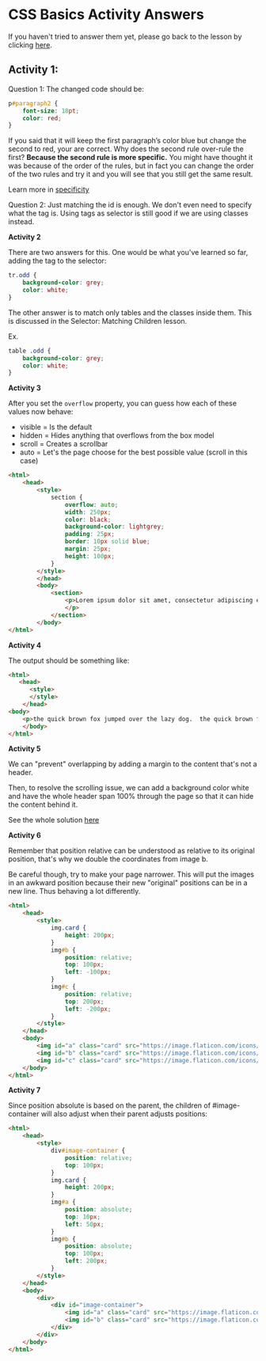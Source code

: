 # CSS Basics Activity Answers

If you haven't tried to answer them yet, please go back to the lesson by clicking [here](/modules/css/index.md).

## Activity 1:

Question 1:
The changed code should be:
```css
p#paragraph2 {
    font-size: 18pt;
    color: red;
}
```

If you said that it will keep the first paragraph’s color blue but change the second to red, your are correct. Why does the second rule over-rule the first? __Because the second rule is more specific.__ You might have thought it was because of the order of the rules, but in fact you can change the order of the two rules and try it and you will see that you still get the same result.

Learn more in [specificity](https://developer.mozilla.org/en-US/docs/Web/CSS/Specificity)

Question 2: Just matching the id is enough. We don't even need to specify what the tag is. Using tags as selector is still good if we are using classes instead.

__Activity 2__

There are two answers for this. One would be what you've learned so far, adding the tag to the selector:

```css
tr.odd {
    background-color: grey;
    color: white;
}
```

The other answer is to match only tables and the classes inside them. This is discussed in the Selector: Matching Children lesson.

Ex.

```css
table .odd {
    background-color: grey;
    color: white;
}
```

__Activity 3__

After you set the `overflow` property, you can guess how each of these values now behave:

- visible = Is the default
- hidden = Hides anything that overflows from the box model
- scroll = Creates a scrollbar 
- auto = Let's the page choose for the best possible value (scroll in this case)

```html
<html>
    <head>
        <style>
            section {
                overflow: auto;
                width: 250px;
                color: black;
                background-color: lightgrey;
                padding: 25px;
                border: 10px solid blue;
                margin: 25px;
                height: 100px;                
            }
        </style>
        </head>
        <body>
            <section>
                <p>Lorem ipsum dolor sit amet, consectetur adipiscing elit, sed do eiusmod tempor incididunt ut labore et dolore magna aliqua. Ut enim ad minim veniam, quis nostrud exercitation ullamco laboris nisi ut aliquip ex ea commodo consequat. Duis aute irure dolor in reprehenderit in voluptate velit esse cillum dolore eu fugiat nulla pariatur. Excepteur sint occaecat cupidatat non proident, sunt in culpa qui officia deserunt mollit anim id est laborum.
                </p>
            </section>
        </body>
</html>
```

__Activity 4__

The output should be something like:

```html
<html>
   <head>
      <style>
      </style>
    </head>
<body>
    <p>the quick brown fox jumped over the lazy dog.  the quick brown fox jumped over the lazy dog.  the quick brown fox jumped over the lazy dog.  <img style="float: left" src="https://mobilelegends.gcube.id/wp-content/uploads/sites/6/2017/12/Mobile-Legends-Items-Magic-3-Calamity-Reaper.png" /> the quick brown fox jumped over the lazy dog. the quick brown fox jumped over the lazy dog. the quick brown fox jumped over the lazy dog.
    </body>
</html>
```

__Activity 5__

We can "prevent" overlapping by adding a margin to the content that's not a header.

Then, to resolve the scrolling issue, we can add a background color white and have the whole header span 100% through the page so that it can hide the content behind it.

See the whole solution [here](/modules/css/long-samples/position-fixed-non-overlapping.md)

__Activity 6__

Remember that position relative can be understood as relative to its original position, that's why we double the coordinates from image b.

Be careful though, try to make your page narrower. This will put the images in an awkward position because their new "original" positions can be in a new line. Thus behaving a lot differently.

```html
<html>
    <head>
        <style>
            img.card {
                height: 200px;
            }
            img#b {
                position: relative;
                top: 100px;
                left: -100px;
            }
            img#c {
                position: relative;
                top: 200px;
                left: -200px;
            }
        </style>
    </head>
    <body>
        <img id="a" class="card" src="https://image.flaticon.com/icons/png/128/70/70367.png" />
        <img id="b" class="card" src="https://image.flaticon.com/icons/png/128/684/684831.png" />
        <img id="c" class="card" src="https://image.flaticon.com/icons/png/128/1077/1077976.png" />
    </body>
</html>
```

__Activity 7__

Since position absolute is based on the parent, the children of #image-container will also adjust when their parent adjusts positions:

```html
<html>
    <head>
        <style>
            div#image-container {
                position: relative;
                top: 100px;
            }
            img.card {
                height: 200px;
            }
            img#a {
                position: absolute;
                top: 10px;
                left: 50px;
            }
            img#b {
                position: absolute;
                top: 100px;
                left: 200px;
            }
        </style>
    </head>
    <body>
        <div>
            <div id="image-container">
                <img id="a" class="card" src="https://image.flaticon.com/icons/png/128/70/70367.png" />
                <img id="b" class="card" src="https://image.flaticon.com/icons/png/128/684/684831.png" />
            </div>
        </div>
    </body>
</html>
```